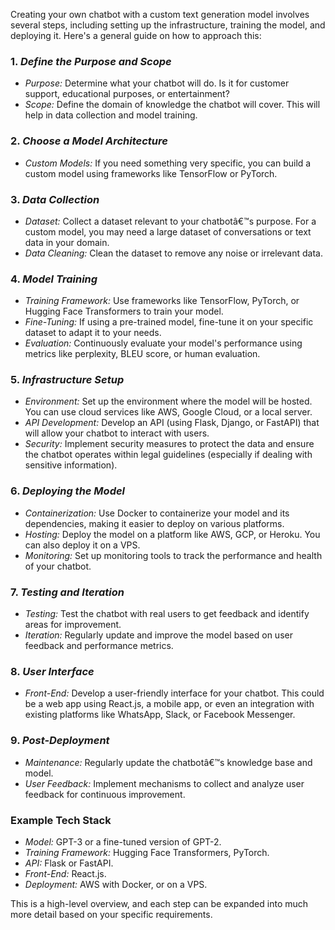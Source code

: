 Creating your own chatbot with a custom text generation model involves several steps, including setting up the infrastructure, training the model, and deploying it. Here's a general guide on how to approach this:

### 1. *Define the Purpose and Scope*
   - *Purpose:* Determine what your chatbot will do. Is it for customer support, educational purposes, or entertainment?
   - *Scope:* Define the domain of knowledge the chatbot will cover. This will help in data collection and model training.

### 2. *Choose a Model Architecture*
   - *Custom Models:* If you need something very specific, you can build a custom model using frameworks like TensorFlow or PyTorch.

### 3. *Data Collection*
   - *Dataset:* Collect a dataset relevant to your chatbotâ€™s purpose. For a custom model, you may need a large dataset of conversations or text data in your domain.
   - *Data Cleaning:* Clean the dataset to remove any noise or irrelevant data.

### 4. *Model Training*
   - *Training Framework:* Use frameworks like TensorFlow, PyTorch, or Hugging Face Transformers to train your model.
   - *Fine-Tuning:* If using a pre-trained model, fine-tune it on your specific dataset to adapt it to your needs.
   - *Evaluation:* Continuously evaluate your model's performance using metrics like perplexity, BLEU score, or human evaluation.

### 5. *Infrastructure Setup*
   - *Environment:* Set up the environment where the model will be hosted. You can use cloud services like AWS, Google Cloud, or a local server.
   - *API Development:* Develop an API (using Flask, Django, or FastAPI) that will allow your chatbot to interact with users.
   - *Security:* Implement security measures to protect the data and ensure the chatbot operates within legal guidelines (especially if dealing with sensitive information).

### 6. *Deploying the Model*
   - *Containerization:* Use Docker to containerize your model and its dependencies, making it easier to deploy on various platforms.
   - *Hosting:* Deploy the model on a platform like AWS, GCP, or Heroku. You can also deploy it on a VPS.
   - *Monitoring:* Set up monitoring tools to track the performance and health of your chatbot.

### 7. *Testing and Iteration*
   - *Testing:* Test the chatbot with real users to get feedback and identify areas for improvement.
   - *Iteration:* Regularly update and improve the model based on user feedback and performance metrics.

### 8. *User Interface*
   - *Front-End:* Develop a user-friendly interface for your chatbot. This could be a web app using React.js, a mobile app, or even an integration with existing platforms like WhatsApp, Slack, or Facebook Messenger.

### 9. *Post-Deployment*
   - *Maintenance:* Regularly update the chatbotâ€™s knowledge base and model.
   - *User Feedback:* Implement mechanisms to collect and analyze user feedback for continuous improvement.

### Example Tech Stack
- *Model:* GPT-3 or a fine-tuned version of GPT-2.
- *Training Framework:* Hugging Face Transformers, PyTorch.
- *API:* Flask or FastAPI.
- *Front-End:* React.js.
- *Deployment:* AWS with Docker, or on a VPS.

This is a high-level overview, and each step can be expanded into much more detail based on your specific requirements.
